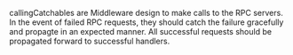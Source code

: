 callingCatchables are Middleware design to make calls to the RPC servers. In the event of failed RPC requests, they should catch the failure gracefully and propagte in an expected manner. All successful requests should be propagated forward to successful handlers.